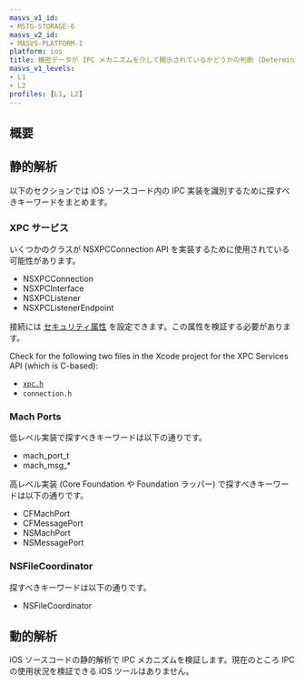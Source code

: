 ```yaml
---
masvs_v1_id:
- MSTG-STORAGE-6
masvs_v2_id:
- MASVS-PLATFORM-1
platform: ios
title: 機密データが IPC メカニズムを介して開示されているかどうかの判断 (Determining Whether Sensitive Data Is Exposed via IPC Mechanisms)
masvs_v1_levels:
- L1
- L2
profiles: [L1, L2]
---
```


## 概要

## 静的解析

以下のセクションでは iOS ソースコード内の IPC 実装を識別するために探すべきキーワードをまとめます。

### XPC サービス

いくつかのクラスが NSXPCConnection API を実装するために使用されている可能性があります。

- NSXPCConnection
- NSXPCInterface
- NSXPCListener
- NSXPCListenerEndpoint

接続には [セキュリティ属性](https://www.objc.io/issues/14-mac/xpc/#security-attributes-of-the-connection "Security Attributes of NSXPCConnection") を設定できます。この属性を検証する必要があります。

Check for the following two files in the Xcode project for the XPC Services API (which is C-based):

- [`xpc.h`](https://developer.apple.com/documentation/xpc/xpc_services_xpc.h "xpc.h")
- `connection.h`

### Mach Ports

低レベル実装で探すべきキーワードは以下の通りです。

- mach\_port\_t
- mach\_msg\_*

高レベル実装 (Core Foundation や Foundation ラッパー) で探すべきキーワードは以下の通りです。

- CFMachPort
- CFMessagePort
- NSMachPort
- NSMessagePort

### NSFileCoordinator

探すべきキーワードは以下の通りです。

- NSFileCoordinator

## 動的解析

iOS ソースコードの静的解析で IPC メカニズムを検証します。現在のところ IPC の使用状況を検証できる iOS ツールはありません。
